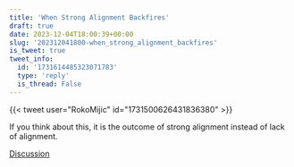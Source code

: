 ```yaml
---
title: 'When Strong Alignment Backfires'
draft: true
date: 2023-12-04T18:00:39+00:00
slug: '202312041800-when_strong_alignment_backfires'
is_tweet: true
tweet_info:
  id: '1731614485323071783'
  type: 'reply'
  is_thread: False
---
```




{{< tweet user="RokoMijic" id="1731500626431836380" >}}

If you think about this, it is the outcome of strong alignment instead of lack of alignment.

[Discussion](https://x.com/sytelus/status/1731614485323071783)
